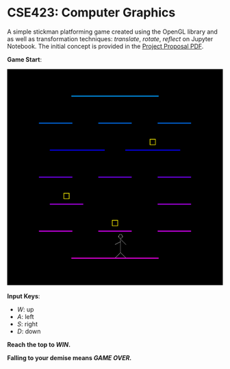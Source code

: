 # CSE423: Computer Graphics

A simple stickman platforming game created using the OpenGL library and as well as transformation techniques: *translate*, *rotate*, *reflect* on Jupyter Notebook. The initial concept is provided in the [Project Proposal PDF](https://github.com/20101301-Alina-Hasan/Simple-Stickman-Platforming-Game/blob/d0a12e2f051fb4342456cd5ab2d4c2e23ec23592/Project%20Proposal_Simple%20Stickman%20Platforming%20Game.pdf).



**Game Start**:

![Initial Game Setup](Map.png)

**Input Keys**:
* *W*: up
* *A*: left
* *S*: right
* *D*: down

**Reach the top to *WIN*.**

**Falling to your demise means *GAME OVER.***


